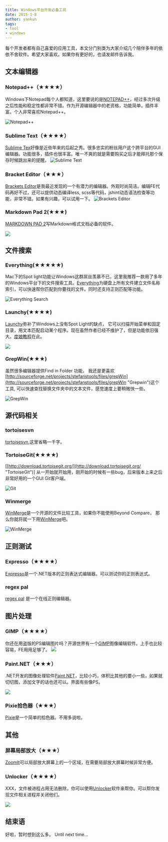 ```yaml
---
title: Windows平台开发必备工具
date: 2015-1-8
author: yankun
tags:
- tool
- windows
---
```



每个开发者都有自己喜爱的应用工具，本文分门别类为大家介绍几个陪伴多年的依依不舍软件。希望大家喜欢。如果你有更好的，也请发邮件告诉我。


## 文本编辑器 ##

### Notepad++（★★★★） ###
Windows下Notepad每个人都知道，这里要说的是[NOTEPAD++](http://notepad-plus-plus.org/ "NOTEPAD++")，经过多次升级之后性能和稳定性都非常不错。作为开源编辑器中的老资格，功能简单，插件丰富。个人非常喜欢Notepad++。

![Notepad++](http://notepad-plus-plus.org/assets/img/logo-green-orange.png)

### Sublime Text（★★★★） ###
[Sublime Tex](http://www.sublimetext.com/ "Sublime Text")好像是近些年来的后起之秀。很多忠实的粉丝用户这个跨平台的GUI编辑器。功能很多，插件也很丰富。唯一不爽的就是需要购买之后才能拜托那个保存时候跳出来的提醒。
![Sublime Text](http://img2sw.baidu.com/soft/f5/15554/f3782d4610e0263269615a96a4c32021.png)

<!-- more -->

### Bracket Editor（★★★） ###
[Brackets Editor](http://brackets.io/ "Brackets Editor")是我最近发现的一个有潜力的编辑器。外观时尚简洁。编辑FE代码再好不过，还可以提供动态编译less, scss等代码，jshint动态语法检查等功能，非常不错。如果有兴趣，可以试用一下。
![Brackets Editor](http://brackets.io/img/hero.png)

### Markdown Pad 2(★★★) ###
[MARKDOWN PAD 2](http://markdownpad.com)写Markdown格式文档必备的软件。 

![](http://markdownpad.com/img/markdownpad2.png)


## 文件搜索 ##

### Everything(★★★★★) ###
Mac下的Spot light功能让Windows这群屌丝羡慕不已，这里我推荐一款用了多年的Windows平台下的文件搜索工具。[Everything](http://www.voidtools.com/ "Everything")为硬盘上所有文件建立文件名称索引，可以快速帮你匹配到你要找的文件。同时还支持正则匹配等功能。

![Everything Search](http://www.voidtools.com/Everything.Search.Window.png)

### Launchy(★★★★) ###
[Launchy](http://launchy.net/download.php#windows "launchy")弥补了Windows上没有Spot Light的缺点， 它可以扫描开始菜单和固定目录，用文本匹配启动某个程序。现在虽然作者已经不维护了，但是功能依旧强大。[度娘教程](http://baike.baidu.com/link?url=XOG_MmTHpi1H5a270Xk48bQhhbBeEYKhgHW3KFr4MmeosSMCoq03eiTdHojXmApA_xsvAX90WSgx_H6dSts1kK "")在此。

![](http://h.hiphotos.baidu.com/baike/c0=baike80,5,5,80,26/sign=2ef68a34cf11728b24208470a995a8ab/908fa0ec08fa513dd961697b3f6d55fbb3fbd948.jpg)

### GrepWin(★★★) ###
虽然很多编辑器提供Find in Folder 功能， 我还是更喜欢[http://sourceforge.net/projects/stefanstools/files/grepWin](http://sourceforge.net/projects/stefanstools/files/grepWin "Grepwin")这个工具, 可以快速查找替换文件夹中的文本文件，感觉速度上要稍微快一些。

![GrepWin](http://www.xz7.com/up/UploadPic/2013-6/20136292151967292.jpg)


## 源代码相关 ##
### tortoisesvn ###
[tortoisesvn](http://tortoisesvn.net/ "tortoisesvn"),这里省略一千字。 

### TortoiseGit(★★★★) ###
[[http://download.tortoisegit.org/](http://download.tortoisegit.org/ "TortoiseGit")] 从一开始就开始用，刚开始的时候有一些bug，后来版本上来之后非常好用的一个GUI Git客户端。 

![Git](http://download.tortoisegit.org/logo.png)

### Winmerge ###

[WinMerge](http://winmerge.org/ "WinMerge")是一个开源的文件比较工具，如果你不能使用Beyond Compare， 那么你就将就一下用[WinMerge](http://winmerge.org/ "WinMerge")吧。

![WinMerge](http://winmerge.org/about/screenshots/screenshot_small.png)

## 正则测试 ##

### Expresso（★★★★） ###
[Expresso](http://www.ultrapico.com/Expresso.htm "Expresso")是一个.NET版本的正则表达式编辑器。可以测试你的正则表达式。

### regex pal ###
[regex pal](http://regexpal.com/) 是一个在线正则编辑器。 

## 图片处理 ##

### GIMP（★★★★） ###
你还在用盗版的PS编辑图片吗？开源世界有一个[GIMP](http://www.gimp.org)图像编辑软件。上手也比较容易，FE用用足够了。
![](http://img2sw.baidu.com/soft/b2/16945/471204b4d9d4a926b3102e07b47b84d0.png)

### Paint.NET（★★★） ###
.NET开发的图像处理软件[Paint.NET](http://www.getpaint.net)，比较小巧，体积比其他的要小一些，如果就切切图，添加文字的话也还可以。界面有些像PS。

![](http://www.getpaint.net/screenshots/pdn40_kirkland_thumb.jpg)

### Pixie拾色器（★★★） ###
[Pixie](http://www.nattyware.com/pixie.php)是一个简单的拾色器。不用多说啦。


## 其他 ##
### 屏幕局部放大（★★★） ###
[ZoomIt](http://technet.microsoft.com/en-us/sysinternals/bb897434.aspx)可以局部放大屏幕上的一个区域，在需要局部放大屏幕时候非常方便。

### Unlocker（★★★★） ###
XXX，文件被进程占用无法删除，你可以使用[Unlocker](http://www.emptyloop.com/unlocker/welcome.htm)软件来帮你。可以帮你发现文件相关进程并关闭他们。

![](http://www.emptyloop.com/unlocker/tutorial1.png)

## 结束语 ##
好啦，暂时想到这么多。 Until next time...

